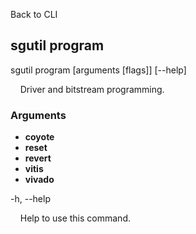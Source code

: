 Back to CLI


## sgutil program

sgutil program [arguments [flags]] [--help]

  &nbsp; &nbsp; Driver and bitstream programming.


### Arguments

* **coyote**
* **reset**
* **revert**
* **vitis**
* **vivado**

-h, --help

  &nbsp; &nbsp; Help to use this command.
